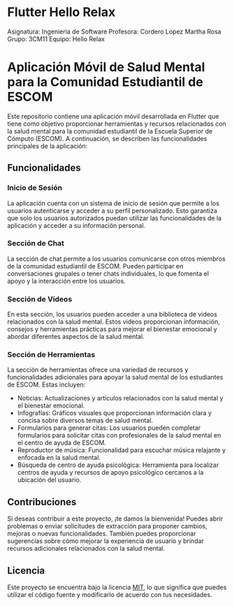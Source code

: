 # Flutter Hello Relax
Asignatura: Ingenieria de Software
Profesora: Cordero Lopez Martha Rosa
Grupo: 3CM11
Equipo: Hello Relax

# Aplicación Móvil de Salud Mental para la Comunidad Estudiantil de ESCOM

Este repositorio contiene una aplicación móvil desarrollada en Flutter que tiene como objetivo proporcionar herramientas y recursos relacionados con la salud mental para la comunidad estudiantil de la Escuela Superior de Cómputo (ESCOM). A continuación, se describen las funcionalidades principales de la aplicación:

## Funcionalidades

### Inicio de Sesión

La aplicación cuenta con un sistema de inicio de sesión que permite a los usuarios autenticarse y acceder a su perfil personalizado. Esto garantiza que solo los usuarios autorizados puedan utilizar las funcionalidades de la aplicación y acceder a su información personal.

### Sección de Chat

La sección de chat permite a los usuarios comunicarse con otros miembros de la comunidad estudiantil de ESCOM. Pueden participar en conversaciones grupales o tener chats individuales, lo que fomenta el apoyo y la interacción entre los usuarios.

### Sección de Videos

En esta sección, los usuarios pueden acceder a una biblioteca de videos relacionados con la salud mental. Estos videos proporcionan información, consejos y herramientas prácticas para mejorar el bienestar emocional y abordar diferentes aspectos de la salud mental.

### Sección de Herramientas

La sección de herramientas ofrece una variedad de recursos y funcionalidades adicionales para apoyar la salud mental de los estudiantes de ESCOM. Estas incluyen:

- Noticias: Actualizaciones y artículos relacionados con la salud mental y el bienestar emocional.
- Infografías: Gráficos visuales que proporcionan información clara y concisa sobre diversos temas de salud mental.
- Formularios para generar citas: Los usuarios pueden completar formularios para solicitar citas con profesionales de la salud mental en el centro de ayuda de ESCOM.
- Reproductor de música: Funcionalidad para escuchar música relajante y enfocada en la salud mental.
- Búsqueda de centro de ayuda psicológica: Herramienta para localizar centros de ayuda y recursos de apoyo psicológico cercanos a la ubicación del usuario.

## Contribuciones

Si deseas contribuir a este proyecto, ¡te damos la bienvenida! Puedes abrir problemas o enviar solicitudes de extracción para proponer cambios, mejoras o nuevas funcionalidades. También puedes proporcionar sugerencias sobre cómo mejorar la experiencia de usuario y brindar recursos adicionales relacionados con la salud mental.

## Licencia

Este proyecto se encuentra bajo la licencia [MIT](LICENSE), lo que significa que puedes utilizar el código fuente y modificarlo de acuerdo con tus necesidades.
